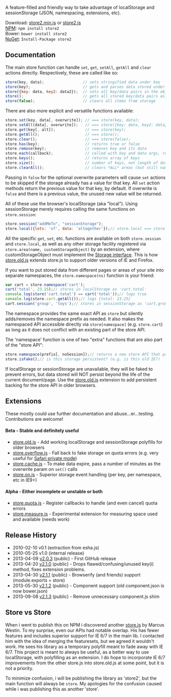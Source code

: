 A feature-filled and friendly way to take advantage of localStorage and sessionStorage
(JSON, namespacing, extensions, etc).

Download: [store2.min.js][prod]  or  [store2.js][dev]  
[NPM][npm]: `npm install store2`  
Bower: `bower install store2`   
[NuGet][]: `Install-Package store2`  

[NuGet]: http://nuget.org/packages/store2/
[prod]: https://raw.github.com/nbubna/store/master/dist/store2.min.js
[dev]: https://raw.github.com/nbubna/store/master/dist/store2.js
[npm]: https://npmjs.org/package/store2


## Documentation
The main store function can handle ```set```, ```get```, ```setAll```, ```getAll``` and ```clear```
actions directly. Respectively, these are called like so:

```javascript
store(key, data);                 // sets stringified data under key
store(key);                       // gets and parses data stored under key
store({key: data, key2: data2});  // sets all key/data pairs in the object
store();                          // gets all stored key/data pairs as an object
store(false);                     // clears all items from storage
```

There are also more explicit and versatile functions available:

```javascript
store.set(key, data[, overwrite]); // === store(key, data);
store.setAll(data[, overwrite]);   // === store({key: data, key2: data});
store.get(key[, alt]);             // === store(key);
store.getAll();                    // === store();
store.clear();                     // === store(false);
store.has(key);                    // returns true or false
store.remove(key);                 // removes key and its data
store.each(callback);              // called with key and data args, return false to exit early
store.keys();                      // returns array of keys
store.size();                      // number of keys, not length of data
store.clearAll();                  // clears *ALL* areas (but still namespace sensitive)
```

Passing in ```false``` for the optional overwrite parameters will cause ```set``` actions to be skipped 
if the storage already has a value for that key. All ```set``` action methods return the previous value 
for that key, by default. If overwrite is ```false``` and there is a previous value, the unused new 
value will be returned.

All of these use the browser's localStorage (aka "local"). Using sessionStorage merely requires 
calling the same functions on ```store.session```:

```javascript
store.session("addMeTo", "sessionStorage");
store.local({lots: 'of', data: 'altogether'});// store.local === store :)
```
All the specific ```get```, ```set```, etc. functions are available on both ```store.session``` and ```store.local```, as well as any other storage facility registered via ```store.area(name, customStorageObject)``` by an extension, where customStorageObject must implement the [Storage interface][storage]. This is how [store.old.js][old] extends store.js to support older versions of IE and Firefox.

[storage]: http://dev.w3.org/html5/webstorage/#the-storage-interface

If you want to put stored data from different pages or areas of your site into separate namespaces, 
the ```store.namespace(ns)``` function is your friend:

```javascript
var cart = store.namespace('cart');
cart('total', 23.25);// stores in localStorage as 'cart.total'
console.log(store('cart.total') == cart('total'));// logs true
console.log(store.cart.getAll());// logs {total: 23.25}
cart.session('group', 'toys');// stores in sessionStorage as 'cart.group'
```

The namespace provides the same exact API as ```store``` but silently adds/removes the namespace prefix as needed.
It also makes the namespaced API accessible directly via ```store[namespace]``` (e.g. ```store.cart```) as long as it
does not conflict with an existing part of the store API.

The 'namespace' function is one of two "extra" functions that are also part of the "store API":

```javascript
store.namespace(prefix[, noSession]);// returns a new store API that prefixes all key-based functions
store.isFake();// is this storage persistent? (e.g. is this old IE?) 
```

If localStorage or sessionStorage are unavailable, they will be faked to prevent errors,
but data stored will NOT persist beyond the life of the current document/page. Use the 
[store.old.js][old] extension to add persistent backing for the store API in older browsers.

## Extensions
These mostly could use further documentation and abuse...er...testing.
Contributions are welcome!

#### Beta - Stable and definitely useful
* [store.old.js][old] - Add working localStorage and sessionStorage polyfills for older browsers
* [store.overflow.js][overflow] - Fall back to fake storage on quota errors (e.g. very useful for [Safari private mode][safari])
* [store.cache.js][cache] - To make data expire, pass a number of minutes as the overwrite param on ```set()``` calls
* [store.on.js][on] - Superior storage event handling (per key, per namespace, etc in IE9+)

#### Alpha - Either incomplete or unstable or both
* [store.quota.js][quota] - Register callbacks to handle (and even cancel) quota errors
* [store.measure.js][measure] - Experimental extension for measuring space used and available (needs work)


[old]: https://raw.github.com/nbubna/store/master/src/store.old.js
[overflow]: https://raw.github.com/nbubna/store/master/src/store.overflow.js
[cache]: https://raw.github.com/nbubna/store/master/src/store.cache.js
[on]: https://raw.github.com/nbubna/store/master/src/store.on.js
[quota]: https://raw.github.com/nbubna/store/master/src/store.quota.js
[measure]: https://raw.github.com/nbubna/store/master/src/store.measure.js
[safari]: https://github.com/marcuswestin/store.js/issues/66

## Release History
* 2010-02-10 v0.1 (extraction from esha.js)
* 2010-05-25 v1.0 (internal release)
* 2013-04-09 [v2.0.3][] (public) - First GitHub release
* 2013-04-20 [v2.1.0][] (public) - Drops flawed/confusing/unused key(i) method, fixes extension problems.
* 2013-04-30 [v2.1.1][] (public) - Browserify (and friends) support (module.exports = store)
* 2013-05-30 [v2.1.2][] (public) - Component support (old component.json is now bower.json)
* 2013-09-08 [v2.1.3][] (public) - Remove unnecessary component.js shim

[v2.0.3]: https://github.com/nbubna/store/tree/2.0.3
[v2.1.0]: https://github.com/nbubna/store/tree/2.1.0
[v2.1.1]: https://github.com/nbubna/store/tree/2.1.1
[v2.1.2]: https://github.com/nbubna/store/tree/2.1.2
[v2.1.3]: https://github.com/nbubna/store/tree/2.1.3

## Store vs Store
When i went to publish this on NPM i discovered another [store.js][other] by Marcus Westin.
To my surprise, even our APIs had notable overlap. His has fewer features and includes superior support
for IE 6/7 in the main lib. I contacted him with the idea of merging the featuresets, but we agreed it wouldn't work.
He sees his library as a temporary polyfill meant to fade away with IE 6/7. This project is meant 
to always be useful, as a better way to use localStorage, with polyfilling as an extension.  I do hope
to incorporate IE 6/7 improvements from the other store.js into store.old.js at some point,
but it is not a priority.

To minimize confusion, i will be publishing the library as 'store2',
but the main function will always be `store`.
My apologies for the confusion caused while i was publishing this as another 'store'.

[other]: https://github.com/marcuswestin/store.js/
